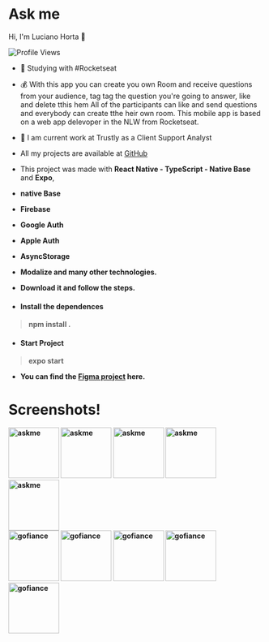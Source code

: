 <h1 align="left">
  Ask me
</h1>
<p align="left"> Hi, I'm Luciano Horta 🖖 </p>
<p> <img src="https://komarev.com/ghpvc/?username=auadmendes&color=yellow" alt="Profile Views" /> </p>

- 🚀 Studying with #Rocketseat
- 💰 With this app you can create you own Room and receive questions from your audience, tag tag the question you're going
to answer, like and delete tthis hem All of the participants can like and send questions and everybody can create tthe heir own room. This mobile app
is based on a web app delevoper in the NLW from Rocketseat.

- 💾 I am current work at Trustly as a Client Support Analyst
- All my projects are available at [GitHub](https://github.com/auadmendes)


- This project was made with <b>React Native - TypeScript - Native Base</b> and <b>Expo</b>,
- <b>native Base<b>
- <b>Firebase<b>
- <b>Google Auth<b>
- <b>Apple Auth<b>
- <b>AsyncStorage<b>
- <b>Modalize<b> and many other technologies.
- Download it and follow the steps.

- <h4> Install the dependences </h4>

> npm install .

- <h4> Start Project </h4>

> expo start

- You can find the [Figma project](https://www.figma.com/file/HMuxAdsylzTS1bA1xOboFO/Letmeask-(Copy)?node-id=0%3A1) here.




# Screenshots!




<div class="row"> 
 <div class="column">
  <img width="100" alt="askme" src="https://user-images.githubusercontent.com/5294488/183528422-6d1c489f-d93d-4ef6-a342-83efb15713ef.PNG">
  <img width="100" alt="askme" src="https://user-images.githubusercontent.com/5294488/183528569-1637cf51-d742-429e-b5f6-c169e48e333d.PNG">
  <img width="100" alt="askme" src="https://user-images.githubusercontent.com/5294488/183528627-934f5456-86e8-4f9d-9053-ce3729cb4bce.PNG">
  <img width="100" alt="askme" src="https://user-images.githubusercontent.com/5294488/183528997-dfc1fd10-a763-4770-9509-6a64915bbc72.PNG">
  <img width="100" alt="askme" src="https://user-images.githubusercontent.com/5294488/183529075-8fa8bf16-4ef4-4e8a-a883-0ddbc4827c76.PNG">
  </div>
  <div class="column">
  <img width="100" alt="gofiance" src="https://user-images.githubusercontent.com/5294488/183529223-4d22b82c-16b9-4b97-aab6-7c4a5c769918.PNG">
  <img width="100" alt="gofiance" src="https://user-images.githubusercontent.com/5294488/183529299-9c6e2448-6ec0-4808-8e39-537c14ad359c.jpg">   
  <img width="100" alt="gofiance" src="https://user-images.githubusercontent.com/5294488/183529396-6b84c100-ef23-4d6a-b247-4397b6cb97bf.jpeg"> 
  <img width="100" alt="gofiance" src="https://user-images.githubusercontent.com/5294488/183529487-6a6e5a5a-8509-4b76-835f-970b20a6be35.jpeg">
  <img width="100" alt="gofiance" src="https://user-images.githubusercontent.com/5294488/183529567-fb0c584d-866b-4b5a-8567-f2e1c3ad45eb.jpeg">
    
 </div>
 </div>
